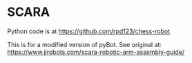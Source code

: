 # SCARA

Python code is at https://github.com/rpd123/chess-robot  
   
This is for a modified version of pyBot. See original at:  
https://www.jjrobots.com/scara-robotic-arm-assembly-guide/


